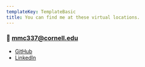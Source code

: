 ```yaml
---
templateKey: TemplateBasic
title: You can find me at these virtual locations.
---
```


### 📮 mmc337@cornell.edu

- [GitHub](https://github.com/madeleinemc)
- [LinkedIn](https://www.linkedin.com/in/changmadeleine/)
